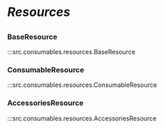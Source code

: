 # ***Resources***

##

### BaseResource
:::src.consumables.resources.BaseResource

### ConsumableResource
:::src.consumables.resources.ConsumableResource

### AccessoriesResource
:::src.consumables.resources.AccessoriesResource